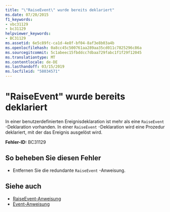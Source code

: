 ```yaml
---
title: "\"RaiseEvent\" wurde bereits deklariert"
ms.date: 07/20/2015
f1_keywords:
- vbc31129
- bc31129
helpviewer_keywords:
- BC31129
ms.assetid: 6e5c89fc-ca1d-4e8f-bf04-8af3e8b03a4b
ms.openlocfilehash: 0a8cc45c500761aa289aa35cd011c7825296c86a
ms.sourcegitcommit: 5c1abeec15fbddcc7dbaa729fabc1f1f29f12045
ms.translationtype: MT
ms.contentlocale: de-DE
ms.lasthandoff: 03/15/2019
ms.locfileid: "58034571"
---
```

# <a name="raiseevent-is-already-declared"></a>"RaiseEvent" wurde bereits deklariert
In einer benutzerdefinierten Ereignisdeklaration ist mehr als eine `RaiseEvent` -Deklaration vorhanden. In einer `RaiseEvent` -Deklaration wird eine Prozedur deklariert, mit der das Ereignis ausgelöst wird.  
  
 **Fehler-ID:** BC31129  
  
## <a name="to-correct-this-error"></a>So beheben Sie diesen Fehler  
  
-   Entfernen Sie die redundante `RaiseEvent` -Anweisung.  
  
## <a name="see-also"></a>Siehe auch

- [RaiseEvent-Anweisung](../../visual-basic/language-reference/statements/raiseevent-statement.md)
- [Event-Anweisung](../../visual-basic/language-reference/statements/event-statement.md)
